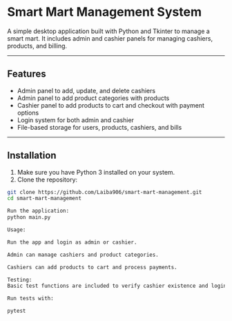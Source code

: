 # Smart Mart Management System

A simple desktop application built with Python and Tkinter to manage a smart mart. It includes admin and cashier panels for managing cashiers, products, and billing.

---

## Features

- Admin panel to add, update, and delete cashiers
- Admin panel to add product categories with products
- Cashier panel to add products to cart and checkout with payment options
- Login system for both admin and cashier
- File-based storage for users, products, cashiers, and bills

---

## Installation

1. Make sure you have Python 3 installed on your system.
2. Clone the repository:

```bash
git clone https://github.com/Laiba906/smart-mart-management.git
cd smart-mart-management

Run the application:
python main.py

Usage:

Run the app and login as admin or cashier.

Admin can manage cashiers and product categories.

Cashiers can add products to cart and process payments.

Testing:
Basic test functions are included to verify cashier existence and login validation.

Run tests with:

pytest
